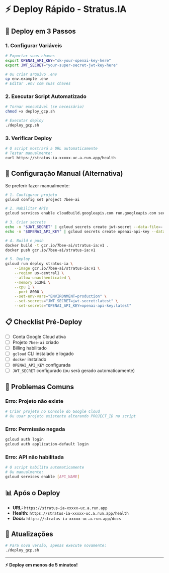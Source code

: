 # ⚡ Deploy Rápido - Stratus.IA

## 🚀 Deploy em 3 Passos

### 1. **Configurar Variáveis**
```bash
# Exportar suas chaves
export OPENAI_API_KEY="sk-your-openai-key-here"
export JWT_SECRET="your-super-secret-jwt-key-here"

# Ou criar arquivo .env
cp env.example .env
# Editar .env com suas chaves
```

### 2. **Executar Script Automatizado**
```bash
# Tornar executável (se necessário)
chmod +x deploy_gcp.sh

# Executar deploy
./deploy_gcp.sh
```

### 3. **Verificar Deploy**
```bash
# O script mostrará a URL automaticamente
# Testar manualmente:
curl https://stratus-ia-xxxxx-uc.a.run.app/health
```

## 🔧 Configuração Manual (Alternativa)

Se preferir fazer manualmente:

```bash
# 1. Configurar projeto
gcloud config set project 7bee-ai

# 2. Habilitar APIs
gcloud services enable cloudbuild.googleapis.com run.googleapis.com secretmanager.googleapis.com containerregistry.googleapis.com

# 3. Criar secrets
echo -n "$JWT_SECRET" | gcloud secrets create jwt-secret --data-file=-
echo -n "$OPENAI_API_KEY" | gcloud secrets create openai-api-key --data-file=-

# 4. Build e push
docker build -t gcr.io/7bee-ai/stratus-ia:v1 .
docker push gcr.io/7bee-ai/stratus-ia:v1

# 5. Deploy
gcloud run deploy stratus-ia \
    --image gcr.io/7bee-ai/stratus-ia:v1 \
    --region us-central1 \
    --allow-unauthenticated \
    --memory 512Mi \
    --cpu 1 \
    --port 8000 \
    --set-env-vars="ENVIRONMENT=production" \
    --set-secrets="JWT_SECRET=jwt-secret:latest" \
    --set-secrets="OPENAI_API_KEY=openai-api-key:latest"
```

## 📋 Checklist Pré-Deploy

- [ ] Conta Google Cloud ativa
- [ ] Projeto `7bee-ai` criado
- [ ] Billing habilitado
- [ ] `gcloud` CLI instalado e logado
- [ ] `docker` instalado
- [ ] `OPENAI_API_KEY` configurada
- [ ] `JWT_SECRET` configurado (ou será gerado automaticamente)

## 🚨 Problemas Comuns

### **Erro: Projeto não existe**
```bash
# Criar projeto no Console do Google Cloud
# Ou usar projeto existente alterando PROJECT_ID no script
```

### **Erro: Permissão negada**
```bash
gcloud auth login
gcloud auth application-default login
```

### **Erro: API não habilitada**
```bash
# O script habilita automaticamente
# Ou manualmente:
gcloud services enable [API_NAME]
```

## 📊 Após o Deploy

- **URL:** `https://stratus-ia-xxxxx-uc.a.run.app`
- **Health:** `https://stratus-ia-xxxxx-uc.a.run.app/health`
- **Docs:** `https://stratus-ia-xxxxx-uc.a.run.app/docs`

## 🔄 Atualizações

```bash
# Para nova versão, apenas execute novamente:
./deploy_gcp.sh
```

---

**⚡ Deploy em menos de 5 minutos!** 